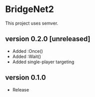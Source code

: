 # BridgeNet2

This project uses semver.

## version 0.2.0 [unreleased]

- Added :Once()
- Added :Wait()
- Added single-player targeting

## version 0.1.0

- Release
